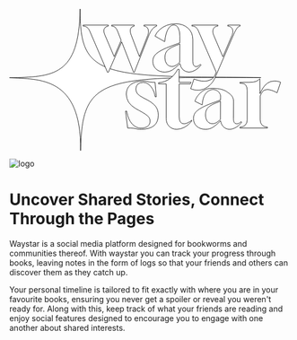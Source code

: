<?xml version="1.0" encoding="UTF-8" standalone="no"?>
<!-- Created with Inkscape (http://www.inkscape.org/) -->

<svg
   width="159.50899mm"
   height="79.94136mm"
   viewBox="0 0 159.50899 79.94136"
   version="1.1"
   id="svg21"
   inkscape:export-filename="test.svg"
   inkscape:export-xdpi="96"
   inkscape:export-ydpi="96"
   xmlns:inkscape="http://www.inkscape.org/namespaces/inkscape"
   xmlns:sodipodi="http://sodipodi.sourceforge.net/DTD/sodipodi-0.dtd"
   xmlns="http://www.w3.org/2000/svg"
   xmlns:svg="http://www.w3.org/2000/svg">
  <defs
     id="defs18" />
  <g
     inkscape:groupmode="layer"
     id="layer3"
     inkscape:label="Layer 3"
     style="font-size:50.8px;line-height:0;font-family:Gurajada;-inkscape-font-specification:Gurajada;fill:none;stroke:#000000;stroke-width:3.265;stroke-dasharray:none"
     transform="translate(-24.577687,-86.674665)">
    <path
       style="fill:#ffffff;fill-opacity:1;stroke:#000000;stroke-width:0.264999;stroke-opacity:1"
       d="M 64.458557,86.676414 C 63.958756,124.559 49.390664,125.1288 24.584963,125.47147 41.236444,126.38741 65.304424,124.55038 64.73756,166.61359 65.50254,125.02461 76.90949,124.8035 166.48648,125.42618 76.632169,124.77809 64.223744,125.80727 64.458557,86.676414 Z"
       id="path2047"
       sodipodi:nodetypes="ccccc" />
  </g>
  <g
     inkscape:label="Layer 1"
     inkscape:groupmode="layer"
     id="layer1"
     transform="translate(-24.577687,-86.674665)">
    <g
       aria-label="way"
       id="text252"
       style="font-size:50.8px;line-height:0;font-family:Gurajada;-inkscape-font-specification:Gurajada;fill:none;stroke:#000000;stroke-width:3.265;stroke-dasharray:none"
       transform="translate(43.915889,1.7925003)">
      <path
         d="m 35.996619,120.61346 -10.0584,-23.368 q -0.508,-1.2192 -1.3716,-1.9304 -0.8636,-0.762 -2.3368,-0.8128 v -0.508 h 14.2748 v 0.508 q -1.778,0.2032 -2.3368,1.5748 -0.5588,1.3716 0.3556,3.454399 l 5.2324,12.242801 3.9624,-9.1948 -2.0828,-5.334 q -0.4572,-1.1684 -1.2192,-1.9304 -0.762,-0.762 -2.0828,-0.8128 v -0.508 h 12.8016 v 0.508 q -1.6256,0.2032 -2.1336,1.5748 -0.4572,1.3716 0.3556,3.454399 l 4.6736,12.242801 4.6736,-11.938001 q 0.254,-0.6604 0.3556,-1.2192 0.1016,-0.558799 0.1016,-1.066799 0,-1.27 -0.6604,-2.0828 -0.6604,-0.8128 -1.9304,-0.9652 v -0.508 h 7.2136 v 0.508 q -1.1684,0.3048 -2.286,1.524 -1.1176,1.2192 -1.9812,3.352799 l -8.382,21.234401 h -0.4064 l -6.7056,-17.1704 -7.5184,17.1704 z"
         style="font-family:Gloock;-inkscape-font-specification:Gloock;fill:#ffffff;stroke:#000000;stroke-width:0.265;stroke-dasharray:none;stroke-opacity:1"
         id="path1903" />
      <path
         d="m 68.457759,120.51186 q -3.0988,0 -4.978399,-1.6764 -1.8796,-1.6764 -1.8796,-4.4196 0,-1.1684 0.4064,-2.1844 0.4064,-1.0668 1.524,-2.0828 1.168399,-1.016 3.200399,-2.0828 2.032,-1.1176 5.3848,-2.3368 l 4.7244,-1.7272 v -3.81 q 0,-2.8956 -0.9144,-4.572 -0.9144,-1.7272 -2.54,-1.7272 -1.9304,0.0508 -3.302,2.54 -1.3208,2.489199 -1.778,6.9088 l -5.486399,-3.1496 q 0.8636,-2.0828 2.641599,-3.6576 1.778,-1.5748 4.064,-2.4384 2.3368,-0.8636 4.8768,-0.8636 4.318,0 7.0104,2.4384 2.7432,2.3876 2.7432,6.5532 v 12.2428 q 0,2.9464 1.9812,2.9464 1.1684,0 2.286,-1.27 l 0.4064,0.3556 q -1.3208,1.778 -3.2004,2.8956 -1.8796,1.1176 -3.6576,1.1176 -1.9304,0 -3.3528,-1.3208 -1.3716,-1.3208 -1.7272,-3.5052 -2.4892,2.54 -4.3688,3.7084 -1.8288,1.1176 -4.064,1.1176 z m 3.81,-3.1496 q 1.1176,0 2.1336,-0.5588 1.0668,-0.5588 2.3876,-1.8288 l 0.0508,-10.3124 -2.032,0.762 q -2.5908,0.9652 -3.9624,1.9812 -1.3716,0.9652 -1.9304,2.1844 -0.508,1.2192 -0.508,2.794 0,2.1844 1.0668,3.6068 1.1176,1.3716 2.794,1.3716 z"
         style="font-family:Gloock;-inkscape-font-specification:Gloock;fill:#ffffff;stroke:#000000;stroke-width:0.265;stroke-dasharray:none;stroke-opacity:1"
         id="path1905" />
      <path
         d="m 86.981179,130.71296 c -1.388533,0 -2.726266,-0.27093 -4.0132,-0.8128 l 1.847223,-5.4767 c 0.846667,0.33867 1.761067,0.62653 2.7432,0.8636 1.016,0.23707 2.032,0.3556 3.048,0.3556 1.286933,0 2.4892,-0.27093 3.6068,-0.8128 1.151467,-0.508 2.015067,-1.4732 2.5908,-2.8956 l 0.5588,-1.3716 -10.0584,-23.3172 c -0.338667,-0.8128 -0.778933,-1.456267 -1.3208,-1.9304 -0.575733,-0.508 -1.354667,-0.778933 -2.3368,-0.8128 v -0.508 h 14.6812 v 0.508 c -0.9144,0.1016 -1.6256,0.423333 -2.1336,0.9652 -0.474133,0.541867 -0.7112,1.236133 -0.7112,2.0828 0,0.745066 0.169333,1.507066 0.508,2.285999 l 5.130798,12.039601 5.1308,-12.039601 c 0.33867,-0.778933 0.508,-1.540933 0.508,-2.285999 0,-0.846667 -0.254,-1.540933 -0.762,-2.0828 -0.47413,-0.541867 -1.18533,-0.8636 -2.1336,-0.9652 v -0.508 h 7.0104 v 0.508 c -0.77893,0.169333 -1.43933,0.677333 -1.9812,1.524 -0.54187,0.8128 -1.1176,1.9304 -1.7272,3.352799 L 96.804002,123.45826 c -1.083733,2.50613 -2.355223,3.9527 -4.082423,5.2735 -1.7272,1.3208 -3.640666,1.9812 -5.7404,1.9812 z"
         style="font-family:Gloock;-inkscape-font-specification:Gloock;fill:#ffffff;stroke:#000000;stroke-width:0.265;stroke-dasharray:none;stroke-opacity:1"
         id="path1907"
         sodipodi:nodetypes="scccsccccccccccscccsccccccccss" />
    </g>
    <g
       aria-label="star"
       id="text1796"
       style="font-size:50.8px;line-height:0;font-family:Gloock;-inkscape-font-specification:Gloock;fill:#ffffff;stroke-width:0.264999"
       transform="translate(43.915889,1.7925003)">
      <path
         d="m 55.119883,152.80782 q -1.3208,0 -1.9812,-0.1016 -0.6604,-0.1016 -1.27,-0.254 -0.5588,-0.1524 -1.524,-0.254 -0.9652,-0.1016 -2.9464,-0.1016 l -1.2192,-9.5504 h 0.6604 q 0.8128,4.7752 3.048,7.2136 2.2352,2.3876 4.8768,2.3876 2.5908,0 3.9116,-1.0668 1.3716,-1.0668 1.3716,-2.8956 0,-1.1684 -0.6096,-2.032 -0.5588,-0.9144 -1.9812,-1.8288 -1.4224,-0.9652 -3.8608,-2.286 l -1.4732,-0.8128 q -2.794,-1.5748 -4.1656,-3.6576 -1.3208,-2.1336 -1.3208,-4.572 0,-3.4544 2.4892,-5.4356 2.54,-1.9812 6.7564,-1.9812 1.0668,0 1.7272,0.1016 0.6604,0.1016 1.27,0.254 0.6096,0.1524 1.524,0.254 0.9144,0.1016 2.4384,0.1016 l 0.7112,8.1788 h -0.6096 q -0.3048,-2.3876 -1.3716,-4.2164 -1.016,-1.8796 -2.4384,-2.8956 -1.4224,-1.0668 -2.8956,-1.0668 -1.9304,0 -3.0988,1.016 -1.1176,1.016 -1.1176,2.8448 0,1.3716 0.8636,2.54 0.9144,1.1176 3.4544,2.4384 l 1.524,0.762 q 3.556,1.8288 5.1816,3.81 1.6256,1.9812 1.6256,5.08 0,7.9248 -9.5504,8.0264 z"
         style="stroke:#000000;stroke-width:0.265;stroke-opacity:1"
         id="path1798" />
      <path
         d="m 75.134915,152.80782 q -2.6416,0 -4.318,-1.6764 -1.6764,-1.6764 -1.6764,-4.3688 v -19.558 h -4.318 v -0.6604 q 3.5052,-0.254 6.2484,-2.2352 2.794,-1.9812 4.572,-5.334 h 0.8128 v 7.3152 h 6.756399 l -0.508,0.9144 h -6.248399 v 18.4404 q 0,4.064 2.7432,4.064 0.9144,0 2.0828,-0.5588 1.219199,-0.5588 2.285999,-1.4732 v 0.508 q -1.676399,2.1336 -3.962399,3.4036 -2.286,1.2192 -4.4704,1.2192 z"
         style="stroke:#000000;stroke-width:0.265;stroke-opacity:1"
         id="path1800" />
      <path
         d="m 91.390831,152.80782 c -2.065867,0 -3.725333,-0.5588 -4.9784,-1.6764 -1.253067,-1.1176 -1.8796,-2.5908 -1.8796,-4.4196 0,-0.77893 0.135467,-1.50707 0.4064,-2.1844 0.270933,-0.7112 0.778933,-1.40547 1.524,-2.0828 0.778933,-0.67733 1.845733,-1.3716 3.2004,-2.0828 1.354667,-0.74507 3.1496,-1.524 5.3848,-2.3368 l 4.724399,-1.7272 0.06478,-1.24566 c 0.100255,-1.92779 -0.21085,-1.89976 -0.82045,-3.01736 -1.046683,-1.32851 -2.480972,-1.69886 -3.564705,-1.69886 -1.286933,0.0339 -2.900292,0.93116 -3.829907,2.03914 -1.496521,1.78366 -1.856716,3.69567 -2.161516,6.64207 l -4.113592,-2.02652 c 0.716888,-2.0449 1.387879,-2.89419 2.449744,-4.0681 0.951832,-1.05227 2.093232,-2.01777 3.408734,-2.54948 1.640079,-0.66289 3.500141,-0.79016 5.264837,-0.66714 2.347897,0.16368 4.888405,0.49744 6.813855,1.85096 1.83972,1.29326 3.88863,2.47637 3.8682,5.52729 l -0.0648,9.67846 c -0.0132,1.96422 0.6604,2.9464 1.9812,2.9464 0.77893,0 1.54093,-0.42333 2.286,-1.27 l 0.4064,0.3556 c -0.88053,1.18533 -1.94733,2.15053 -3.2004,2.8956 -1.25307,0.74507 -2.47227,1.1176 -3.6576,1.1176 -1.28693,0 -2.40453,-0.44027 -3.3528,-1.3208 -0.9144,-0.88053 -1.49013,-2.04893 -1.7272,-3.5052 -1.659467,1.69333 -3.115733,2.92947 -4.368799,3.7084 -1.2192,0.74507 -2.573867,1.1176 -4.064,1.1176 z m 3.81,-3.1496 c 0.745067,0 1.456266,-0.18627 2.133599,-0.5588 0.7112,-0.37253 1.507067,-0.98213 2.3876,-1.8288 l 0.0508,-10.3124 -2.032,0.762 c -1.727199,0.64347 -3.047999,1.30387 -3.962399,1.9812 -0.9144,0.64347 -1.557867,1.3716 -1.9304,2.1844 -0.338667,0.8128 -0.508,1.74413 -0.508,2.794 0,1.45627 0.3556,2.65853 1.0668,3.6068 0.745067,0.9144 1.6764,1.3716 2.794,1.3716 z"
         style="stroke:#000000;stroke-width:0.265;stroke-opacity:1"
         id="path1802"
         sodipodi:nodetypes="ssscccccsccaccaaaasssccsscccssccccccscsc" />
      <path
         d="m 110.74555,152.09662 v -0.508 h 0.0508 q 1.8288,0 2.9464,-1.1176 1.1176,-1.1176 1.1176,-2.9464 v -16.6624 q 0,-1.9304 -0.8128,-2.9972 -0.762,-1.0668 -3.302,-1.0668 v -0.508 h 5.0292 q 2.6924,0 4.064,-0.508 1.3716,-0.5588 1.9304,-1.4224 h 0.254 l 0.0508,8.3312 q 0.6604,-1.524 1.6764,-3.2004 1.0668,-1.6764 2.6416,-2.794 1.6256,-1.1684 3.8608,-1.1684 0.762,0 1.6256,0.1524 0.8636,0.1524 1.8288,0.5588 l -1.9812,5.9436 q -1.8288,-1.016 -3.2004,-1.4224 -1.3208,-0.4064 -2.3368,-0.4064 -1.7272,0 -2.5908,1.0668 -0.8128,1.0668 -1.4224,2.54 v 13.5636 q 0,1.8288 1.1176,2.9464 1.1176,1.1176 2.9464,1.1176 h 0.0508 v 0.508 z"
         style="stroke:#000000;stroke-width:0.265;stroke-opacity:1"
         id="path1804" />
    </g>
  </g>
  <g
     inkscape:groupmode="layer"
     id="layer2"
     inkscape:label="Layer 2"
     style="display:none"
     transform="translate(-24.577687,-86.674665)">
    <rect
       style="fill:#ffffff;fill-opacity:1;stroke:none;stroke-width:0.264999"
       id="rect1963"
       width="1.4914192"
       height="80.076546"
       x="56.853542"
       y="86.368324" />
    <rect
       style="fill:#ffffff;fill-opacity:1;stroke:none;stroke-width:0.353226"
       id="rect1963-0"
       width="1.4914192"
       height="142.27299"
       x="-126.03081"
       y="17.522701"
       transform="rotate(-90)" />
  </g>
</svg>

![logo](https://github.com/Apollo-XIV/Waystar/assets/119538960/67468a10-3b05-4e6d-8a10-ef518abcac51)
# Uncover Shared Stories, Connect Through the Pages
Waystar is a social media platform designed for bookworms and communities thereof. With waystar you can track your progress through books, leaving notes in the form of logs so that your friends and others can discover them as they catch up.

Your personal timeline is tailored to fit exactly with where you are in your favourite books, ensuring you never get a spoiler or reveal you weren't ready for. Along with this, keep track of what your friends are reading and enjoy social features designed to encourage you to engage with one another about shared interests.